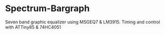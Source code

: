# Spectrum-Bargraph
 Seven band graphic equalizer using MSGEQ7 & LM3915. Timing and control with ATTiny85 & 74HC4051

